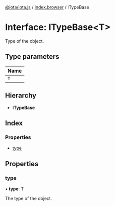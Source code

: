 [@iota/iota.js](../README.md) / [index.browser](../modules/index_browser.md) / ITypeBase

# Interface: ITypeBase<T\>

Type of the object.

## Type parameters

Name |
------ |
`T` |

## Hierarchy

* **ITypeBase**

## Index

### Properties

* [type](index_browser.itypebase.md#type)

## Properties

### type

• **type**: T

The type of the object.
